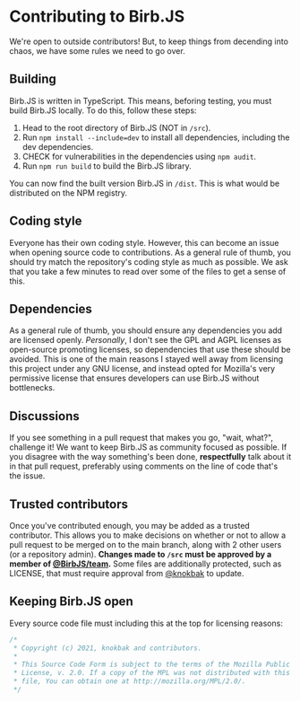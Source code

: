 # Contributing to Birb.JS
We're open to outside contributors! But, to keep things from decending into chaos, we have some rules we need to go over.

## Building
Birb.JS is written in TypeScript. This means, beforing testing, you must build Birb.JS locally. To do this, follow these steps:
1. Head to the root directory of Birb.JS (NOT in `/src`).
2. Run `npm install --include=dev` to install all dependencies, including the dev dependencies.
3. CHECK for vulnerabilities in the dependencies using `npm audit`.
4. Run `npm run build` to build the Birb.JS library.

You can now find the built version Birb.JS in `/dist`. This is what would be distributed on the NPM registry.

## Coding style
Everyone has their own coding style. However, this can become an issue when opening source code to contributions. As a general rule of thumb, you should try match the repository's coding style as much as possible. We ask that you take a few minutes to read over some of the files to get a sense of this.

## Dependencies
As a general rule of thumb, you should ensure any dependencies you add are licensed openly. *Personally*, I don't see the GPL and AGPL licenses as open-source promoting licenses, so dependencies that use these should be avoided. This is one of the main reasons I stayed well away from licensing this project under any GNU license, and instead opted for Mozilla's very permissive license that ensures developers can use Birb.JS without bottlenecks.

## Discussions
If you see something in a pull request that makes you go, "wait, what?", challenge it! We want to keep Birb.JS as community focused as possible. If you disagree with the way something's been done, **respectfully** talk about it in that pull request, preferably using comments on the line of code that's the issue.

## Trusted contributors
Once you've contributed enough, you may be added as a trusted contributor. This allows you to make decisions on whether or not to allow a pull request to be merged on to the main branch, along with 2 other users (or a repository admin). **Changes made to `/src` must be approved by a member of [@BirbJS/team](https://github.com/orgs/BirbJS/teams/team).** Some files are additionally protected, such as LICENSE, that must require approval from [@knokbak](https://github.com/knokbak) to update.

## Keeping Birb.JS open
Every source code file must including this at the top for licensing reasons:
```js
/*
 * Copyright (c) 2021, knokbak and contributors.
 *
 * This Source Code Form is subject to the terms of the Mozilla Public
 * License, v. 2.0. If a copy of the MPL was not distributed with this
 * file, You can obtain one at http://mozilla.org/MPL/2.0/.
 */
```
